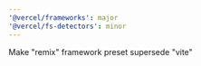 ```yaml
---
'@vercel/frameworks': major
'@vercel/fs-detectors': minor
---
```


Make "remix" framework preset supersede "vite"
